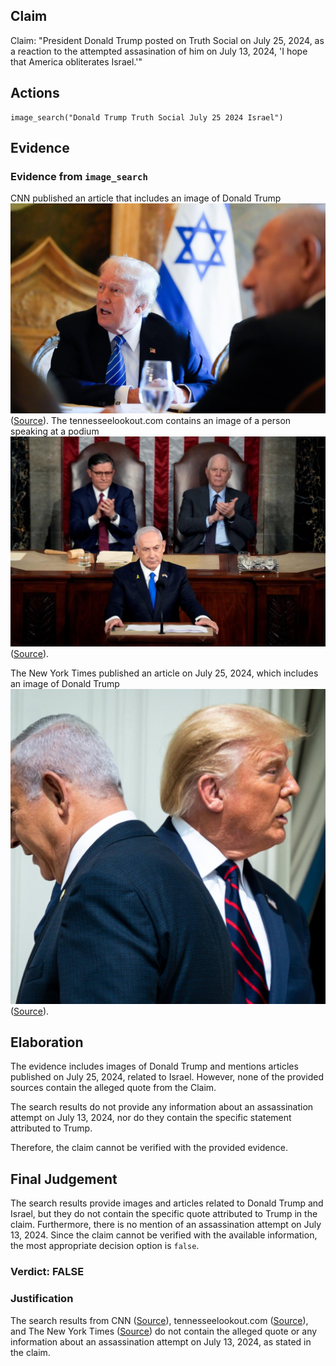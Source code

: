 ## Claim
Claim: "President Donald Trump posted on Truth Social on July 25, 2024, as a reaction to the attempted assasination of him on July 13, 2024, 'I hope that America obliterates Israel.'"

## Actions
```
image_search("Donald Trump Truth Social July 25 2024 Israel")
```

## Evidence
### Evidence from `image_search`
CNN published an article that includes an image of Donald Trump ![image 8096](media/2025-08-29_22-19-1756505979-520301.jpg) ([Source](https://www.cnn.com/2024/07/26/politics/trump-netanyahu-meeting-mar-a-lago)). The tennesseelookout.com contains an image of a person speaking at a podium ![image 8097](media/2025-08-29_22-19-1756505979-883996.jpg) ([Source](https://tennesseelookout.com/2024/07/25/in-capitol-address-israeli-leader-calls-for-u-s-backing-to-defeat-hamas/)).

The New York Times published an article on July 25, 2024, which includes an image of Donald Trump ![image 8098](media/2025-08-29_22-19-1756505980-057907.jpg) ([Source](https://www.nytimes.com/2024/07/25/world/middleeast/trump-netanyahu-israel-gaza.html)).


## Elaboration
The evidence includes images of Donald Trump and mentions articles published on July 25, 2024, related to Israel. However, none of the provided sources contain the alleged quote from the Claim.

The search results do not provide any information about an assassination attempt on July 13, 2024, nor do they contain the specific statement attributed to Trump.

Therefore, the claim cannot be verified with the provided evidence.


## Final Judgement
The search results provide images and articles related to Donald Trump and Israel, but they do not contain the specific quote attributed to Trump in the claim. Furthermore, there is no mention of an assassination attempt on July 13, 2024. Since the claim cannot be verified with the available information, the most appropriate decision option is `false`.


### Verdict: FALSE

### Justification
The search results from CNN ([Source](https://www.cnn.com/2024/07/26/politics/trump-netanyahu-meeting-mar-a-lago)), tennesseelookout.com ([Source](https://tennesseelookout.com/2024/07/25/in-capitol-address-israeli-leader-calls-for-u-s-backing-to-defeat-hamas/)), and The New York Times ([Source](https://www.nytimes.com/2024/07/25/world/middleeast/trump-netanyahu-israel-gaza.html)) do not contain the alleged quote or any information about an assassination attempt on July 13, 2024, as stated in the claim.
